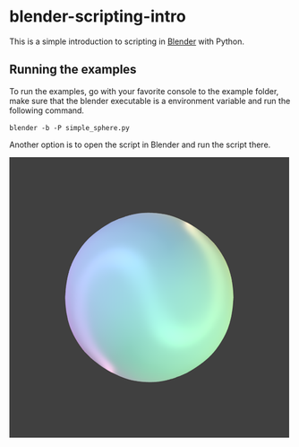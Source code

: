 # blender-scripting-intro
This is a simple introduction to scripting in [Blender](https://www.blender.org/) with Python.

## Running the examples

To run the examples, go with your favorite console to the example folder, make sure that the blender executable is a environment variable and run the following command.

```
blender -b -P simple_sphere.py
```

Another option is to open the script in Blender and run the script there.

![Simple Sphere](/examples/rendering/simple_sphere.png)